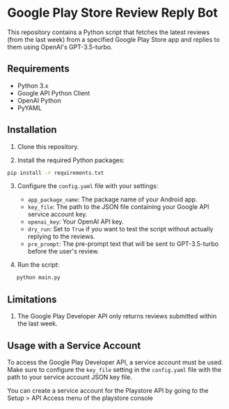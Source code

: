 # Google Play Store Review Reply Bot

This repository contains a Python script that fetches the latest reviews (from the last week) from a specified Google
Play Store app and replies to them using OpenAI's GPT-3.5-turbo.

## Requirements

- Python 3.x
- Google API Python Client
- OpenAI Python
- PyYAML

## Installation

1. Clone this repository.

2. Install the required Python packages:

```sh
pip install -r requirements.txt
```

3. Configure the `config.yaml` file with your settings:

    - `app_package_name`: The package name of your Android app.
    - `key_file`: The path to the JSON file containing your Google API service account key.
    - `openai_key`: Your OpenAI API key.
    - `dry_run`: Set to `True` if you want to test the script without actually replying to the reviews.
    - `pre_prompt`: The pre-prompt text that will be sent to GPT-3.5-turbo before the user's review.

4. Run the script:

```sh
   python main.py
```

## Limitations

1. The Google Play Developer API only returns reviews submitted within the last week.

## Usage with a Service Account

To access the Google Play Developer API, a service account must be used. Make sure to configure the `key_file` setting in the `config.yaml` file with the path to your service account JSON key file.

You can create a service account for the Playstore API by going to the Setup > API Access menu of the playstore console